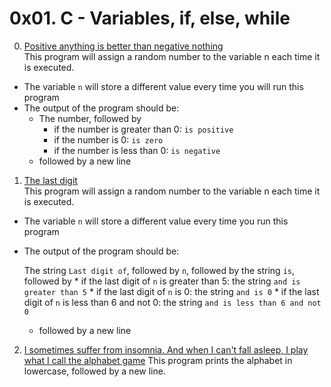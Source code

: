 # 0x01. C - Variables, if, else, while

0. [Positive anything is better than negative nothing](./0-positive_or_negative.c)   
This program will assign a random number to the variable n each time it is executed.
* The variable `n` will store a different value every time you will run this program
* The output of the program should be:
    * The number, followed by
        * if the number is greater than 0: `is positive`
        * if the number is 0: `is zero`
        * if the number is less than 0: `is negative`
    * followed by a new line

1. [The last digit](./1-last_digit.c)   
This program will assign a random number to the variable n each time it is executed.
* The variable `n` will store a different value every time you run this program
* The output of the program should be:

    The string `Last digit of`, followed by
    `n`, followed by
    the string `is`, followed by
       * if the last digit of `n` is greater than 5: the string `and is greater than 5`
       * if the last digit of `n` is 0: the string `and is 0`
       * if the last digit of `n` is less than 6 and not 0: the string `and is less than 6 and not 0`
    * followed by a new line


2. [I sometimes suffer from insomnia. And when I can't fall asleep, I play what I call the alphabet game](./2-print_alphabet.c)
This program prints the alphabet in lowercase, followed by a new line.
	 
